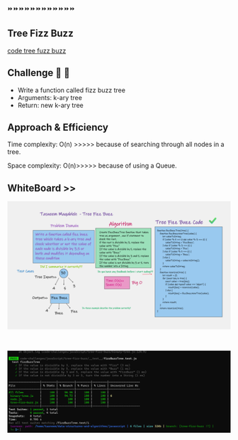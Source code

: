 ⏩⏩⏩⏩⏩⏩⏩⏩⏩⏩⏩⏩

## Tree Fizz Buzz
[code tree fuzz buzz](./tree-fizz-buzz.js)



## Challenge 💪 💪
- Write a function called fizz buzz tree
- Arguments: k-ary tree
- Return: new k-ary tree


## Approach & Efficiency
Time complexity: O(n) >>>>> because of searching through all nodes in a tree.

Space complexity: O(n)>>>>> because of using a Queue.

## WhiteBoard >>
![tree fizz buzz](../assest/fizzbuzztree.png)




<br>

![test fizz buzz tree](../assest/test-fizz-buzz.png)


